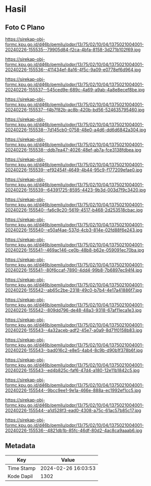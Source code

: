 # Hasil

## Foto C Plano

https://sirekap-obj-formc.kpu.go.id/d46b/pemilu/pdpr/13/75/02/10/04/1375021004001-20240226-155535--79905d84-f2ca-4bfa-8158-3d271b102f69.jpg

https://sirekap-obj-formc.kpu.go.id/d46b/pemilu/pdpr/13/75/02/10/04/1375021004001-20240226-155536--411434ef-8a16-4f5c-9a09-e0778ef6d964.jpg

https://sirekap-obj-formc.kpu.go.id/d46b/pemilu/pdpr/13/75/02/10/04/1375021004001-20240226-155537--545ced9e-689c-4a69-a9ab-4a8e8ecef8be.jpg

https://sirekap-obj-formc.kpu.go.id/d46b/pemilu/pdpr/13/75/02/10/04/1375021004001-20240226-155537--f4b7f82b-ac8b-420b-bd56-524635795460.jpg

https://sirekap-obj-formc.kpu.go.id/d46b/pemilu/pdpr/13/75/02/10/04/1375021004001-20240226-155538--7d145cb0-0758-48e0-a4d6-dd6d6842a304.jpg

https://sirekap-obj-formc.kpu.go.id/d46b/pemilu/pdpr/13/75/02/10/04/1375021004001-20240226-155538--ddb7ea47-4026-48ef-ab7a-fce3138fdbea.jpg

https://sirekap-obj-formc.kpu.go.id/d46b/pemilu/pdpr/13/75/02/10/04/1375021004001-20240226-155539--ef92454f-4649-4b44-95c9-f177209efae0.jpg

https://sirekap-obj-formc.kpu.go.id/d46b/pemilu/pdpr/13/75/02/10/04/1375021004001-20240226-155539--64391725-8595-4423-9b3d-003d7f9c3420.jpg

https://sirekap-obj-formc.kpu.go.id/d46b/pemilu/pdpr/13/75/02/10/04/1375021004001-20240226-155540--fa6c9c20-5619-4517-b468-2d253518cbac.jpg

https://sirekap-obj-formc.kpu.go.id/d46b/pemilu/pdpr/13/75/02/10/04/1375021004001-20240226-155540--e50af4ae-537d-4cb3-814e-02fd88f6e243.jpg

https://sirekap-obj-formc.kpu.go.id/d46b/pemilu/pdpr/13/75/02/10/04/1375021004001-20240226-155541--469ac146-ce0b-48b8-b62e-059091ec70ba.jpg

https://sirekap-obj-formc.kpu.go.id/d46b/pemilu/pdpr/13/75/02/10/04/1375021004001-20240226-155541--80f6ccaf-7890-4dd4-99b8-7b6897ec94f4.jpg

https://sirekap-obj-formc.kpu.go.id/d46b/pemilu/pdpr/13/75/02/10/04/1375021004001-20240226-155542--ab65c2be-2318-49c0-b7b4-4e17a41886f7.jpg

https://sirekap-obj-formc.kpu.go.id/d46b/pemilu/pdpr/13/75/02/10/04/1375021004001-20240226-155542--809dd796-de48-48a3-9318-67af11eca1e3.jpg

https://sirekap-obj-formc.kpu.go.id/d46b/pemilu/pdpr/13/75/02/10/04/1375021004001-20240226-155543--4a32aceb-adf2-45e7-a0a9-8d71f0158b83.jpg

https://sirekap-obj-formc.kpu.go.id/d46b/pemilu/pdpr/13/75/02/10/04/1375021004001-20240226-155543--bad016c2-e8e5-4ab4-8c9b-d90b1f378b6f.jpg

https://sirekap-obj-formc.kpu.go.id/d46b/pemilu/pdpr/13/75/02/10/04/1375021004001-20240226-155543--ed4b825c-faf6-47d4-a180-12e11b1842c5.jpg

https://sirekap-obj-formc.kpu.go.id/d46b/pemilu/pdpr/13/75/02/10/04/1375021004001-20240226-155544--9bcc9ee1-9e1a-466e-888a-ec1992ef1cc5.jpg

https://sirekap-obj-formc.kpu.go.id/d46b/pemilu/pdpr/13/75/02/10/04/1375021004001-20240226-155544--a1d528f3-ead0-4308-a75c-61ac57b85c17.jpg

https://sirekap-obj-formc.kpu.go.id/d46b/pemilu/pdpr/13/75/02/10/04/1375021004001-20240226-155536--4821db1b-85fc-46df-80d2-4ac8ca9aaab6.jpg


## Metadata

| Key        | Value               |
| ---------- | ------------------- |
| Time Stamp | 2024-02-26 16:03:53 |
| Kode Dapil | 1302                |



